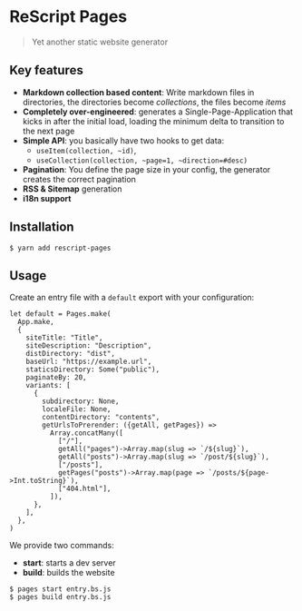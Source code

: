 # ReScript Pages

> Yet another static website generator

## Key features

- **Markdown collection based content**: Write markdown files in directories, the directories become _collections_, the files become _items_
- **Completely over-engineered**: generates a Single-Page-Application that kicks in after the initial load, loading the minimum delta to transition to the next page
- **Simple API**: you basically have two hooks to get data:
  - `useItem(collection, ~id)`, 
  - `useCollection(collection, ~page=1, ~direction=#desc)`
- **Pagination**: You define the page size in your config, the generator creates the correct pagination
- **RSS & Sitemap** generation
- **i18n support**

## Installation

```console
$ yarn add rescript-pages
```

## Usage

Create an entry file with a `default` export with your configuration:

```rescript
let default = Pages.make(
  App.make,
  {
    siteTitle: "Title",
    siteDescription: "Description",
    distDirectory: "dist",
    baseUrl: "https://example.url",
    staticsDirectory: Some("public"),
    paginateBy: 20,
    variants: [
      {
        subdirectory: None,
        localeFile: None,
        contentDirectory: "contents",
        getUrlsToPrerender: ({getAll, getPages}) =>
          Array.concatMany([
            ["/"],
            getAll("pages")->Array.map(slug => `/${slug}`),
            getAll("posts")->Array.map(slug => `/post/${slug}`),
            ["/posts"],
            getPages("posts")->Array.map(page => `/posts/${page->Int.toString}`),
            ["404.html"],
          ]),
      },
    ],
  },
)
```

We provide two commands:

- **start**: starts a dev server
- **build**: builds the website

```console
$ pages start entry.bs.js
$ pages build entry.bs.js
```

